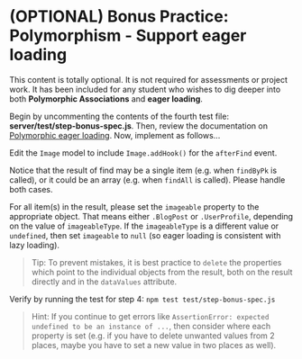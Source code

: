 # (OPTIONAL) Bonus Practice: Polymorphism - Support eager loading

This content is totally optional. It is not required for assessments or project
work. It has been included for any student who wishes to dig deeper into both
**Polymorphic Associations** and **eager loading**.

Begin by uncommenting the contents of the fourth test file:
__server/test/step-bonus-spec.js__. Then, review the documentation on
[Polymorphic eager loading][eager-loading]. Now, implement as follows...

Edit the `Image` model to include `Image.addHook()` for the `afterFind` event.

Notice that the result of find may be a single item (e.g. when `findByPk` is
called), or it could be an array (e.g. when `findAll` is called). Please handle
both cases.

For all item(s) in the result, please set the `imageable` property to the
appropriate object. That means either `.BlogPost` or `.UserProfile`, depending
on the value of `imageableType`. If the `imageableType` is a different value or
`undefined`, then set `imageable` to `null` (so eager loading is consistent with
lazy loading).

> Tip: To prevent mistakes, it is best practice to `delete` the properties which
> point to the individual objects from the result, both on the result directly
> and in the `dataValues` attribute.

Verify by running the test for step 4: `npm test test/step-bonus-spec.js`

> Hint: If you continue to get errors like
> `AssertionError: expected undefined to be an instance of ...`,
> then consider where each property is set (e.g. if you have to delete
> unwanted values from 2 places, maybe you have to set a new value in
> two places as well).

[eager-loading]: https://sequelize.org/docs/v6/advanced-association-concepts/polymorphic-associations/#polymorphic-eager-loading
